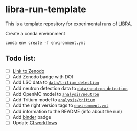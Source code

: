 # libra-run-template

This is a template repository for experimental runs of LIBRA.

Create a conda environment

```
conda env create -f environment.yml
```

## Todo list:
- [ ] [Link to Zenodo](https://zenodo.org/)
- [ ] Add Zenodo badge with DOI
- [ ] Add LSC data to [`data/tritium_detection`](data/tritium_detection)
- [ ] Add neutron detection data to [`data/neutron_detection`](data/neutron_detection)
- [ ] Add OpenMC model to [`analysis/neutron`](analysis/neutron)
- [ ] Add Tritium model to [`analysis/tritium`](analysis/tritium)
- [ ] Add the right version tags to [`environment.yml`](environment.yml)
- [ ] Add information to the README (info about the run)
- [ ] Add [binder](https://mybinder.org/) badge
- [ ] Update [CI workflows](.github/workflows)